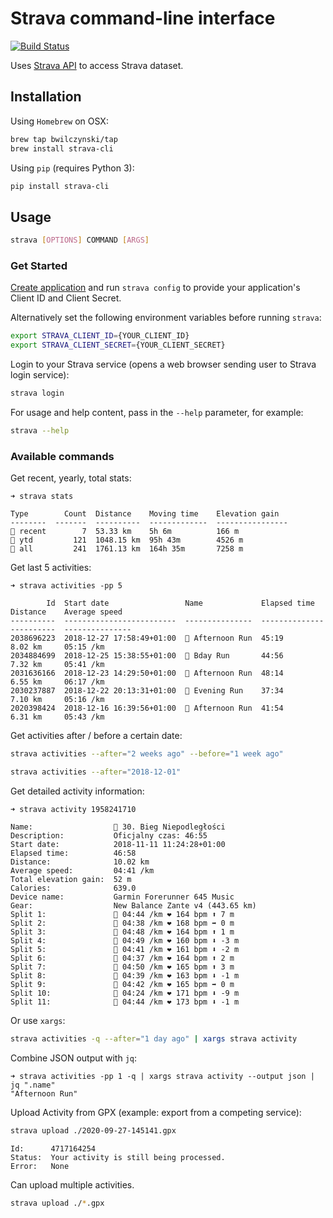 # Strava command-line interface

[![Build Status](https://dev.azure.com/bwilczyn/strava-cli/_apis/build/status/bwilczynski.strava-cli?branchName=master)](https://dev.azure.com/bwilczyn/strava-cli/_build/latest?definitionId=1&branchName=master)

Uses [Strava API](https://developers.strava.com/docs/reference/) to access Strava dataset.

## Installation

Using `Homebrew` on OSX:

```sh
brew tap bwilczynski/tap
brew install strava-cli
```

Using `pip` (requires Python 3):

```sh
pip install strava-cli
```

## Usage

```sh
strava [OPTIONS] COMMAND [ARGS]
```

### Get Started

[Create application](https://www.strava.com/settings/api) and run `strava config` to provide 
your application's Client ID and Client Secret.

Alternatively set the following environment variables before running `strava`:

```sh
export STRAVA_CLIENT_ID={YOUR_CLIENT_ID}
export STRAVA_CLIENT_SECRET={YOUR_CLIENT_SECRET}
```

Login to your Strava service (opens a web browser sending user to Strava login service):

```sh
strava login
```

For usage and help content, pass in the `--help` parameter, for example:

```sh
strava --help
```

### Available commands

Get recent, yearly, total stats:

```console
➜ strava stats  

Type        Count  Distance    Moving time    Elevation gain
--------  -------  ----------  -------------  ----------------
🏃 recent        7  53.33 km    5h 6m          166 m
🏃 ytd         121  1048.15 km  95h 43m        4526 m
🏃 all         241  1761.13 km  164h 35m       7258 m

```

Get last 5 activities:

```console
➜ strava activities -pp 5

        Id  Start date                 Name             Elapsed time    Distance    Average speed
----------  -------------------------  ---------------  --------------  ----------  ---------------
2038696223  2018-12-27 17:58:49+01:00  🏃 Afternoon Run  45:19           8.02 km     05:15 /km
2034884699  2018-12-25 15:38:55+01:00  🏃 Bday Run       44:56           7.32 km     05:41 /km
2031636166  2018-12-23 14:29:50+01:00  🏃 Afternoon Run  48:14           6.55 km     06:17 /km
2030237887  2018-12-22 20:13:31+01:00  🏃 Evening Run    37:34           7.10 km     05:16 /km
2020398424  2018-12-16 16:39:56+01:00  🏃 Afternoon Run  41:54           6.31 km     05:43 /km
```

Get activities after / before a certain date:

```sh
strava activities --after="2 weeks ago" --before="1 week ago"
```

```sh
strava activities --after="2018-12-01"
```

Get detailed activity information:

```console
➜ strava activity 1958241710

Name:                  🏃 30. Bieg Niepodległości
Description:           Oficjalny czas: 46:55
Start date:            2018-11-11 11:24:28+01:00
Elapsed time:          46:58
Distance:              10.02 km
Average speed:         04:41 /km
Total elevation gain:  52 m
Calories:              639.0
Device name:           Garmin Forerunner 645 Music
Gear:                  New Balance Zante v4 (443.65 km)
Split 1:               👟 04:44 /km ❤ 164 bpm ⬆ 7 m
Split 2:               👟 04:38 /km ❤ 168 bpm ➡ 0 m
Split 3:               👟 04:48 /km ❤ 164 bpm ⬆ 1 m
Split 4:               👟 04:49 /km ❤ 160 bpm ⬇ -3 m
Split 5:               👟 04:41 /km ❤ 161 bpm ⬇ -2 m
Split 6:               👟 04:37 /km ❤ 164 bpm ⬆ 2 m
Split 7:               👟 04:50 /km ❤ 165 bpm ⬆ 3 m
Split 8:               👟 04:39 /km ❤ 163 bpm ⬇ -1 m
Split 9:               👟 04:42 /km ❤ 165 bpm ➡ 0 m
Split 10:              👟 04:24 /km ❤ 171 bpm ⬇ -9 m
Split 11:              👟 04:44 /km ❤ 173 bpm ⬇ -1 m

```
Or use `xargs`:

```sh
strava activities -q --after="1 day ago" | xargs strava activity 
```

Combine JSON output with `jq`:

```console
➜ strava activities -pp 1 -q | xargs strava activity --output json | jq ".name"
"Afternoon Run"
```

Upload Activity from GPX (example: export from a competing service):
```sh
strava upload ./2020-09-27-145141.gpx
```
```console
Id:      4717164254
Status:  Your activity is still being processed.
Error:   None
```

Can upload multiple activities.
```sh
strava upload ./*.gpx
```
